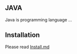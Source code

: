 ## JAVA
Java is programming language ...

## Installation 
Please read [Install.md](https://github.com/amirmanandhar72/Spring-Boot-Learning/blob/main/Install.md)
